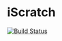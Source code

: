 # iScratch
[![Build Status](https://travis-ci.org/karimmtarek/iscratch.svg?branch=master)](https://travis-ci.org/karimmtarek/iscratch)